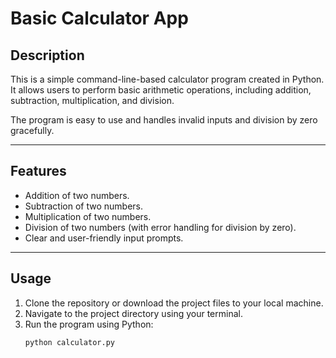 # Basic Calculator App

## Description
This is a simple command-line-based calculator program created in Python. It allows users to perform basic arithmetic operations, including addition, subtraction, multiplication, and division.

The program is easy to use and handles invalid inputs and division by zero gracefully.

---

## Features
- Addition of two numbers.
- Subtraction of two numbers.
- Multiplication of two numbers.
- Division of two numbers (with error handling for division by zero).
- Clear and user-friendly input prompts.

---

## Usage
1. Clone the repository or download the project files to your local machine.
2. Navigate to the project directory using your terminal.
3. Run the program using Python:
   ```bash
   python calculator.py
